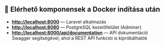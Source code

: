 ## 🚀 Elérhető komponensek a Docker indítása után

- **[http://localhost:8000](http://localhost:8000)** — Laravel alkalmazás
- **[http://localhost:8080](http://localhost:8080)** — PostgreSQL kezelőfelület (Adminer)
- **[http://localhost:8000/api/documentation](http://localhost:8000/api/documentation)** — API dokumentáció Swagger segítségével, ahol a REST API funkciói is kipróbálhatók  

